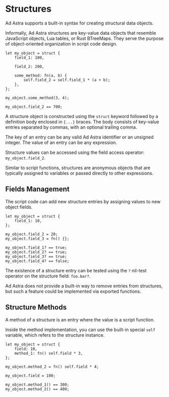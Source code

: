 <!------------------------------------------------------------------------------
  This file is part of "Ad Astra", an embeddable scripting programming
  language platform.

  This work is proprietary software with source-available code.

  To copy, use, distribute, or contribute to this work, you must agree to
  the terms of the General License Agreement:

  https://github.com/Eliah-Lakhin/ad-astra/blob/master/EULA.md

  The agreement grants a Basic Commercial License, allowing you to use
  this work in non-commercial and limited commercial products with a total
  gross revenue cap. To remove this commercial limit for one of your
  products, you must acquire a Full Commercial License.

  If you contribute to the source code, documentation, or related materials,
  you must grant me an exclusive license to these contributions.
  Contributions are governed by the "Contributions" section of the General
  License Agreement.

  Copying the work in parts is strictly forbidden, except as permitted
  under the General License Agreement.

  If you do not or cannot agree to the terms of this Agreement,
  do not use this work.

  This work is provided "as is", without any warranties, express or implied,
  except where such disclaimers are legally invalid.

  Copyright (c) 2024 Ilya Lakhin (Илья Александрович Лахин).
  All rights reserved.
------------------------------------------------------------------------------->

# Structures

Ad Astra supports a built-in syntax for creating structural data objects.

Informally, Ad Astra structures are key-value data objects that resemble
JavaScript objects, Lua tables, or Rust BTreeMaps. They serve the purpose of
object-oriented organization in script code design.

```adastra
let my_object = struct {
    field_1: 100,

    field_2: 200,
    
    some_method: fn(a, b) {
        self.field_2 = self.field_1 * (a + b);
    },
};

my_object.some_method(3, 4);

my_object.field_2 == 700;
```

A structure object is constructed using the `struct` keyword followed by a
definition body enclosed in `{...}` braces. The body consists of key-value
entries separated by commas, with an optional trailing comma.

The key of an entry can be any valid Ad Astra identifier or an unsigned integer.
The value of an entry can be any expression.

Structure values can be accessed using the field access operator:
`my_object.field_2`.

Similar to script functions, structures are anonymous objects that are typically
assigned to variables or passed directly to other expressions.

## Fields Management

The script code can add new structure entries by assigning values to new object
fields.

```adastra
let my_object = struct {
    field_1: 10,
};

my_object.field_2 = 20;
my_object.field_3 = fn() {};

my_object.field_1? == true;
my_object.field_2? == true;
my_object.field_3? == true;
my_object.field_4? == false;
```

The existence of a structure entry can be tested using the `?` nil-test operator
on the structure field: `foo.bar?`.

Ad Astra does not provide a built-in way to remove entries from structures, but
such a feature could be implemented via exported functions.

## Structure Methods

A method of a structure is an entry where the value is a script function.

Inside the method implementation, you can use the built-in special `self`
variable, which refers to the structure instance.

```adastra
let my_object = struct {
    field: 10,
    method_1: fn() self.field * 3,
};

my_object.method_2 = fn() self.field * 4;

my_object.field = 100;

my_object.method_1() == 300;
my_object.method_2() == 400;
```
